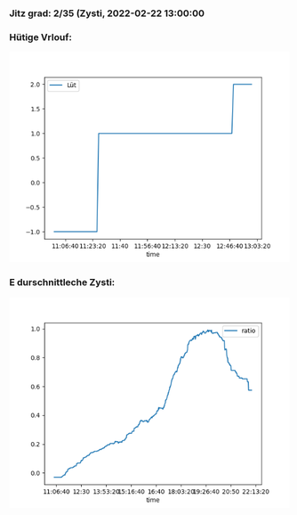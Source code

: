 ### Jitz grad: 2/35 (Zysti, 2022-02-22 13:00:00

### Hütige Vrlouf:
![Graph](Today.png)

### E durschnittleche Zysti:
![Graph](Zysti.png)